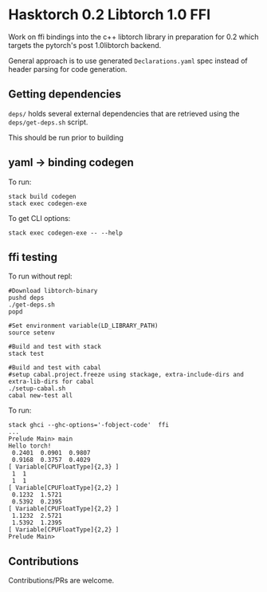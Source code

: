 # Hasktorch 0.2 Libtorch 1.0 FFI

Work on ffi bindings into the c++ libtorch library in preparation for 0.2 which targets the pytorch's post 1.0libtorch backend.

General approach is to use generated `Declarations.yaml` spec instead of header parsing for code generation.

## Getting dependencies

`deps/` holds several external dependencies that are retrieved using the `deps/get-deps.sh` script.

This should be run prior to building

## yaml -> binding codegen

To run:

```
stack build codegen
stack exec codegen-exe
```

To get CLI options:

```
stack exec codegen-exe -- --help
```

## ffi testing

To run without repl:

```
#Download libtorch-binary
pushd deps
./get-deps.sh
popd

#Set environment variable(LD_LIBRARY_PATH)
source setenv

#Build and test with stack
stack test

#Build and test with cabal
#setup cabal.project.freeze using stackage, extra-include-dirs and extra-lib-dirs for cabal
./setup-cabal.sh
cabal new-test all
```

To run:

```
stack ghci --ghc-options='-fobject-code'  ffi
...
Prelude Main> main
Hello torch!
 0.2401  0.0901  0.9807
 0.9168  0.3757  0.4029
[ Variable[CPUFloatType]{2,3} ]
 1  1
 1  1
[ Variable[CPUFloatType]{2,2} ]
 0.1232  1.5721
 0.5392  0.2395
[ Variable[CPUFloatType]{2,2} ]
 1.1232  2.5721
 1.5392  1.2395
[ Variable[CPUFloatType]{2,2} ]
Prelude Main>
```

## Contributions

Contributions/PRs are welcome. 
